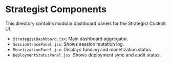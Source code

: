# Strategist Components

This directory contains modular dashboard panels for the Strategist Cockpit UI.

- `StrategistDashboard.jsx`: Main dashboard aggregator.
- `SessionTracePanel.jsx`: Shows session mutation log.
- `MonetizationPanel.jsx`: Displays funding and monetization status.
- `DeploymentStatusPanel.jsx`: Shows deployment sync and audit status.

